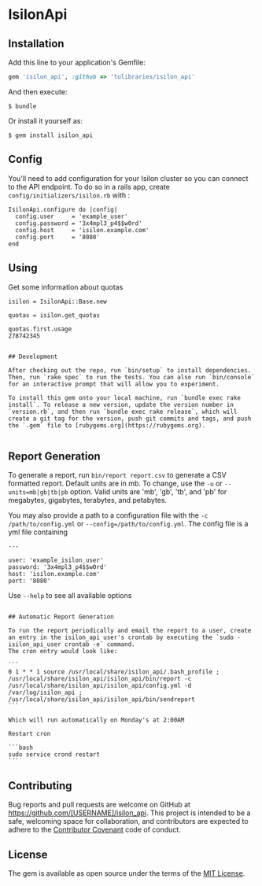 # IsilonApi

## Installation

Add this line to your application's Gemfile:

```ruby
gem 'isilon_api', :github => 'tulibraries/isilon_api'
```

And then execute:

    $ bundle

Or install it yourself as:

    $ gem install isilon_api

## Config

You'll need to add configuration for your Isilon cluster so you can connect to the API endpoint. To do 
so in a rails app, create `config/initializers/isilon.rb` with :

```
IsilonApi.configure do |config|
  config.user     = 'example_user'
  config.password = '3x4mpl3_p4$$w0rd'
  config.host     = 'isilon.example.com'
  config.port     = '8080'
end
```
 
## Using

Get some information about quotas

```
isilon = IsilonApi::Base.new

quotas = isilon.get_quotas

quotas.first.usage
278742345
```

~~~~~~~~~~~~~~~~~~~~~

## Development

After checking out the repo, run `bin/setup` to install dependencies. Then, run `rake spec` to run the tests. You can also run `bin/console` for an interactive prompt that will allow you to experiment.

To install this gem onto your local machine, run `bundle exec rake install`. To release a new version, update the version number in `version.rb`, and then run `bundle exec rake release`, which will create a git tag for the version, push git commits and tags, and push the `.gem` file to [rubygems.org](https://rubygems.org).


~~~~~~~~~~~~~~~~~~~~~

## Report Generation

To generate a report, run `bin/report report.csv` to generate a CSV formatted report. Default units are in mb. To change, 
use the `-u` or `--units=mb|gb|tb|pb` option. Valid units are 'mb', 'gb', 'tb', and 'pb' for megabytes, gigabytes, terabytes, and petabytes.

You may also provide a path to a configuration file with the `-c /path/to/config.yml` or `--config=/path/to/config.yml`.  The config file is a yml file containing

```
---

user: 'example_isilon_user'
password: '3x4mpl3_p4$$w0rd'
host: 'isilon.example.com'
port: '8080'
```
Use `--help` to see all available options

~~~~~~~~~~~~~~~~~~~~~

## Automatic Report Generation

To run the report periodically and email the report to a user, create an entry in the isilon_api user's crontab by executing the `sudo - isilon_api_user crontab -e` command.
The cron entry would look like:

```
0 1 * * 1 source /usr/local/share/isilon_api/.bash_profile ; /usr/local/share/isilon_api/isilon_api/bin/report -c /usr/local/share/isilon_api/isilon_api/config.yml -d /var/log/isilon_api ; /usr/local/share/isilon_api/isilon_api/bin/sendreport
```

Which will run automatically on Monday's at 2:00AM

Restart cron

```bash
sudo service crond restart
```

~~~~~~~~~~~~~~~~~~~~~
## Contributing

Bug reports and pull requests are welcome on GitHub at https://github.com/[USERNAME]/isilon_api. This project is intended to be a safe, welcoming space for collaboration, and contributors are expected to adhere to the [Contributor Covenant](http://contributor-covenant.org) code of conduct.


## License

The gem is available as open source under the terms of the [MIT License](http://opensource.org/licenses/MIT).
